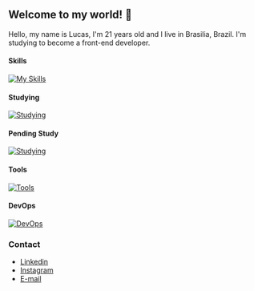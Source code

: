 ## Welcome to my world! 👋

Hello, my name is Lucas, I'm 21 years old and I live in Brasilia, Brazil. I'm studying to become a front-end developer.

#### Skills
[![My Skills](https://skillicons.dev/icons?i=js,html,css,tailwind,bootstrap)](https://skillicons.dev)

#### Studying
[![Studying](https://skillicons.dev/icons?i=ts,react,nodejs)](https://skillicons.dev)

#### Pending Study
[![Studying](https://skillicons.dev/icons?i=svelte,vuejs,mysql)](https://skillicons.dev)

#### Tools
[![Tools](https://skillicons.dev/icons?i=ps,figma,vscode)](https://skillicons.dev)

#### DevOps
[![DevOps](https://skillicons.dev/icons?i=github,git)](https://skillicons.dev)

### Contact
- <a href="https://www.linkedin.com/in/lucas-daher-b797b02a7">Linkedin</a>
- <a href="https://www.instagram.com/lucasdaher.dev">Instagram</a>
- <a href="mailto:contato@lucasdaher.com">E-mail</a>
